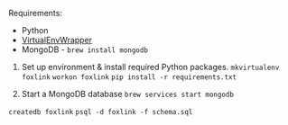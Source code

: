 Requirements:
* Python
* [VirtualEnvWrapper](http://virtualenvwrapper.readthedocs.io/en/latest/)
* MongoDB - `brew install mongodb`

1) Set up environment & install required Python packages.
`mkvirtualenv foxlink`
`workon foxlink`
`pip install -r requirements.txt`

2) Start a MongoDB database
`brew services start mongodb`




`createdb foxlink`
`psql -d foxlink -f schema.sql`